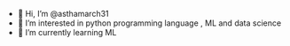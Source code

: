 - 👋 Hi, I’m @asthamarch31
- 👀 I’m interested in python programming language , ML and data science
- 🌱 I’m currently learning ML


<!---
asthamarch31/asthamarch31 is a ✨ special ✨ repository because its `README.md` (this file) appears on your GitHub profile.
You can click the Preview link to take a look at your changes.
--->
